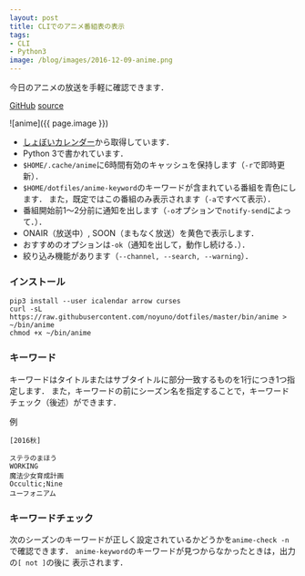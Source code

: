 ```yaml
---
layout: post
title: CLIでのアニメ番組表の表示
tags:
- CLI
- Python3
image: /blog/images/2016-12-09-anime.png
---
```


今日のアニメの放送を手軽に確認できます．

[GitHub](https://github.com/noyuno/dotfiles/blob/master/bin/anime)
[source](https://raw.githubusercontent.com/noyuno/dotfiles/master/bin/anime)

![anime]({{ page.image }})

- [しょぼいカレンダー](http://cal.syoboi.jp/)から取得しています．
- Python 3で書かれています．
- `$HOME/.cache/anime`に6時間有効のキャッシュを保持します（`-r`で即時更新）．
- `$HOME/dotfiles/anime-keyword`のキーワードが含まれている番組を青色にします．
また，既定ではこの番組のみ表示されます（`-a`ですべて表示）．
- 番組開始前1〜2分前に通知を出します（`-o`オプションで`notify-send`によって．）．
- ONAIR（放送中）, SOON（まもなく放送）を黄色で表示します．
- おすすめのオプションは`-ok`（通知を出して，動作し続ける．）．
- 絞り込み機能があります（`--channel, --search, --warning`）．

### インストール

    pip3 install --user icalendar arrow curses
    curl -sL https://raw.githubusercontent.com/noyuno/dotfiles/master/bin/anime > ~/bin/anime
    chmod +x ~/bin/anime

### キーワード

キーワードはタイトルまたはサブタイトルに部分一致するものを1行につき1つ指定します．
また，キーワードの前にシーズン名を指定することで，キーワードチェック（後述）ができます．

例

~~~
[2016秋]

ステラのまほう
WORKING
魔法少女育成計画
Occultic;Nine
ユーフォニアム
~~~

### キーワードチェック

次のシーズンのキーワードが正しく設定されているかどうかを`anime-check -n`
で確認できます．
`anime-keyword`のキーワードが見つからなかったときは，出力の`[ not ]`の後に
表示されます．

